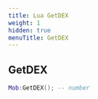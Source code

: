 ```yaml
---
title: Lua GetDEX
weight: 1
hidden: true
menuTitle: GetDEX
---
```

## GetDEX
```lua
Mob:GetDEX(); -- number
```